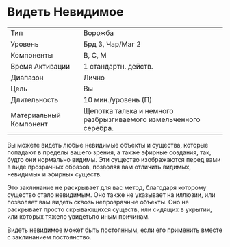 
# Видеть Невидимое

| | |
|---|---|
|Тип|Ворожба|
|Уровень| Брд 3, Чар/Маг 2|
|Компоненты| В, С, М|
|Время Активации| 1 стандартн. действ.|
|Диапазон| Лично|
|Цель| Вы|
|Длительность| 10 мин./уровень (П)|
|Материальный Компонент| Щепотка талька и немного разбрызгиваемого измельченного серебра.|

Вы можете видеть любые невидимые объекты и существа, которые попадают в пределы вашего зрения, а также эфирные создания, так, будто они нормально видимы. Эти существо изображаются перед вами в виде прозрачных образов, позволяя вам отличить видимых, невидимых и эфирных существ. 

Это заклинание не раскрывает для вас метод, благодаря которому существо стало невидимым. Оно также не указывает на иллюзии, или позволяет вам видеть сквозь непрозрачные объекты. Оно не раскрывает просто скрывающихся существ, или сидящих в укрытии, или которых тяжело увидетьпо иным причинам. 

Видеть невидимое может быть постоянным, если его применить вместе с заклинанием постоянство.
